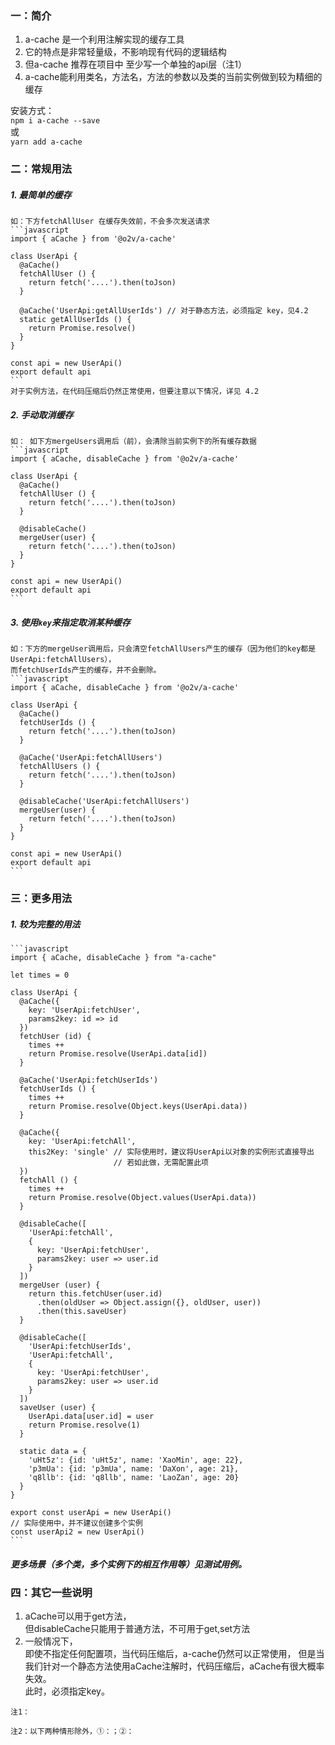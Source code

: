 ### 一：简介
1. a-cache 是一个利用注解实现的缓存工具
2. 它的特点是非常轻量级，不影响现有代码的逻辑结构
3. 但a-cache 推荐在项目中 至少写一个单独的api层（注1）
4. a-cache能利用类名，方法名，方法的参数以及类的当前实例做到较为精细的缓存

安装方式：  
```npm i a-cache --save```  
或  
```yarn add a-cache```

### 二：常规用法
##### 1. 最简单的缓存  
    
    如：下方fetchAllUser 在缓存失效前，不会多次发送请求
    ```javascript
    import { aCache } from '@o2v/a-cache'

    class UserApi {
      @aCache()
      fetchAllUser () {
        return fetch('....').then(toJson)
      }
   
      @aCache('UserApi:getAllUserIds') // 对于静态方法，必须指定 key，见4.2
      static getAllUserIds () {
        return Promise.resolve()
      }
    }
 
    const api = new UserApi()
    export default api
    ```
    对于实例方法，在代码压缩后仍然正常使用，但要注意以下情况，详见 4.2
    
##### 2. 手动取消缓存  
    如： 如下方mergeUsers调用后（前），会清除当前实例下的所有缓存数据
    ```javascript
    import { aCache, disableCache } from '@o2v/a-cache'
 
    class UserApi {
      @aCache()
      fetchAllUser () {
        return fetch('....').then(toJson)
      }
   
      @disableCache()  
      mergeUser(user) {
        return fetch('....').then(toJson)
      }
    }
 
    const api = new UserApi()
    export default api
    ```
    
##### 3. 使用`key`来指定取消某种缓存  
    如：下方的mergeUser调用后，只会清空fetchAllUsers产生的缓存（因为他们的key都是UserApi:fetchAllUsers），
    而fetchUserIds产生的缓存，并不会删除。
    ```javascript
    import { aCache, disableCache } from '@o2v/a-cache'
 
    class UserApi {
      @aCache()
      fetchUserIds () {
        return fetch('....').then(toJson)
      }
   
      @aCache('UserApi:fetchAllUsers')
      fetchAllUsers () {
        return fetch('....').then(toJson)
      }
   
      @disableCache('UserApi:fetchAllUsers')  
      mergeUser(user) {
        return fetch('....').then(toJson)
      }
    }
 
    const api = new UserApi()
    export default api
    ```

### 三：更多用法
##### 1. 较为完整的用法  
    ```javascript
    import { aCache, disableCache } from "a-cache"

    let times = 0

    class UserApi {
      @aCache({
        key: 'UserApi:fetchUser',
        params2key: id => id
      })
      fetchUser (id) {
        times ++
        return Promise.resolve(UserApi.data[id])
      }

      @aCache('UserApi:fetchUserIds')
      fetchUserIds () {
        times ++
        return Promise.resolve(Object.keys(UserApi.data))
      }

      @aCache({
        key: 'UserApi:fetchAll',
        this2Key: 'single' // 实际使用时，建议将UserApi以对象的实例形式直接导出
                           // 若如此做，无需配置此项
      })
      fetchAll () {
        times ++
        return Promise.resolve(Object.values(UserApi.data))
      }

      @disableCache([
        'UserApi:fetchAll',
        {
          key: 'UserApi:fetchUser',
          params2key: user => user.id
        }
      ])
      mergeUser (user) {
        return this.fetchUser(user.id)
          .then(oldUser => Object.assign({}, oldUser, user))
          .then(this.saveUser)
      }

      @disableCache([
        'UserApi:fetchUserIds',
        'UserApi:fetchAll',
        {
          key: 'UserApi:fetchUser',
          params2key: user => user.id
        }
      ])
      saveUser (user) {
        UserApi.data[user.id] = user
        return Promise.resolve(1)
      }

      static data = {
        'uHt5z': {id: 'uHt5z', name: 'XaoMin', age: 22},
        'p3mUa': {id: 'p3mUa', name: 'DaXon', age: 21},
        'q8llb': {id: 'q8llb', name: 'LaoZan', age: 20}
      }
    }

    export const userApi = new UserApi()
    // 实际使用中，并不建议创建多个实例
    const userApi2 = new UserApi()
    ```
##### 更多场景（多个类，多个实例下的相互作用等）见测试用例。

### 四：其它一些说明
1. aCache可以用于get方法，  
但disableCache只能用于普通方法，不可用于get,set方法
2. 一般情况下，  
即使不指定任何配置项，当代码压缩后，a-cache仍然可以正常使用，
但是当我们针对一个静态方法使用aCache注解时，代码压缩后，aCache有很大概率失效。  
此时，必须指定key。
 
```
注1：  

注2：以下两种情形除外，①：；②：
```

